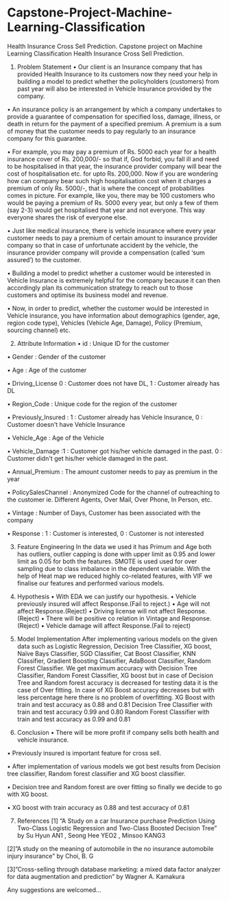 # Capstone-Project-Machine-Learning-Classification
Health Insurance Cross Sell Prediction.
Capstone project on Machine Learning Classification Health Insurance Cross Sell Prediction.

1) Problem Statement
• Our client is an Insurance company that has provided Health Insurance to its customers now they need your help in building a model to predict whether the policyholders (customers) from past year will also be interested in Vehicle Insurance provided by the company.

• An insurance policy is an arrangement by which a company undertakes to provide a guarantee of compensation for specified loss, damage, illness, or death in return for the payment of a specified premium. A premium is a sum of money that the customer needs to pay regularly to an insurance company for this guarantee.

• For example, you may pay a premium of Rs. 5000 each year for a health insurance cover of Rs. 200,000/- so that if, God forbid, you fall ill and need to be hospitalised in that year, the insurance provider company will bear the cost of hospitalisation etc. for upto Rs. 200,000. Now if you are wondering how can company bear such high hospitalisation cost when it charges a premium of only Rs. 5000/-, that is where the concept of probabilities comes in picture. For example, like you, there may be 100 customers who would be paying a premium of Rs. 5000 every year, but only a few of them (say 2-3) would get hospitalised that year and not everyone. This way everyone shares the risk of everyone else.

• Just like medical insurance, there is vehicle insurance where every year customer needs to pay a premium of certain amount to insurance provider company so that in case of unfortunate accident by the vehicle, the insurance provider company will provide a compensation (called ‘sum assured’) to the customer.

• Building a model to predict whether a customer would be interested in Vehicle Insurance is extremely helpful for the company because it can then accordingly plan its communication strategy to reach out to those customers and optimise its business model and revenue.

• Now, in order to predict, whether the customer would be interested in Vehicle insurance, you have information about demographics (gender, age, region code type), Vehicles (Vehicle Age, Damage), Policy (Premium, sourcing channel) etc.

2) Attribute Information
• id : Unique ID for the customer

• Gender : Gender of the customer

• Age : Age of the customer

• Driving_License 0 : Customer does not have DL, 1 : Customer already has DL

• Region_Code : Unique code for the region of the customer

• Previously_Insured : 1 : Customer already has Vehicle Insurance, 0 : Customer doesn't have Vehicle Insurance

• Vehicle_Age : Age of the Vehicle

• Vehicle_Damage :1 : Customer got his/her vehicle damaged in the past. 0 : Customer didn't get his/her vehicle damaged in the past.

• Annual_Premium : The amount customer needs to pay as premium in the year

• PolicySalesChannel : Anonymized Code for the channel of outreaching to the customer ie. Different Agents, Over Mail, Over Phone, In Person, etc.

• Vintage : Number of Days, Customer has been associated with the company

• Response : 1 : Customer is interested, 0 : Customer is not interested

3) Feature Engineering
In the data we used it has Primum and Age both has outliers, outlier capping is done with upper limit as 0.95 and lower limit as 0.05 for both the features. SMOTE is used used for over sampling due to class imbalance in the dependent variable. With the help of Heat map we reduced highly co-related features, with VIF we finalise our features and performed various models.

4) Hypothesis
• With EDA we can justify our hypothesis. • Vehicle previously insured will affect Response.(Fail to reject.) • Age will not affect Response.(Reject) • Driving license will not affect Response.(Reject) • There will be positive co relation in Vintage and Response.(Reject) • Vehicle damage will affect Response.(Fail to reject)

5) Model Implementation
After implementing various models on the given data such as Logistic Regression, Decision Tree Classifier, XG boost, Naïve Bays Classifier, SGD Classifier, Cat Boost Classifier, KNN Classifier, Gradient Boosting Classifier, AdaBoost Classifier, Random Forest Classifier. We get maximum accuracy with Decision Tree Classifier, Random Forest Classifier, XG boost but in case of Decision Tree and Random forest accuracy is decreased for testing data it is the case of Over fitting. In case of XG Boost accuracy decreases but with less percentage here there is no problem of overfitting. XG Boost with train and test accuracy as 0.88 and 0.81 Decision Tree Classifier with train and test accuracy 0.99 and 0.80 Random Forest Classifier with train and test accuracy as 0.99 and 0.81

6) Conclusion
• There will be more profit if company sells both health and vehicle insurance.

• Previously insured is important feature for cross sell.

• After implementation of various models we got best results from Decision tree classifier, Random forest classifier and XG boost classifier.

• Decision tree and Random forest are over fitting so finally we decide to go with XG boost.

• XG boost with train accuracy as 0.88 and test accuracy of 0.81

7) References
[1] “A Study on a car Insurance purchase Prediction Using Two-Class Logistic Regression and Two-Class Boosted Decision Tree” by Su Hyun AN1 , Seong Hee YEO2 , Minsoo KANG3

[2]”A study on the meaning of automobile in the no insurance automobile injury insurance” by Choi, B. G

[3]”Cross-selling through database marketing: a mixed data factor analyzer for data augmentation and prediction” by Wagner A. Kamakura

Any suggestions are welcomed...
